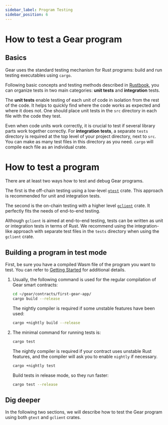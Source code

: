 ```yaml
---
sidebar_label: Program Testing
sidebar_position: 6
---
```


# How to test a Gear program

## Basics

Gear uses the standard testing mechanism for Rust programs: build and run testing executables using `cargo`.

Following basic concepts and testing methods described in [Rustbook](https://doc.rust-lang.org/book/ch11-00-testing.html), you can organize tests in two main categories: **unit tests** and **integration** tests.

The **unit tests** enable testing of each unit of code in isolation from the rest of the code. It helps to quickly find where the code works as expected and where it does not. One should place unit tests in the `src` directory in each file with the code they test.

Even when code units work correctly, it is crucial to test if several library parts work together correctly. For **integration tests**, a separate `tests` directory is required at the top level of your project directory, next to `src`. You can make as many test files in this directory as you need. `cargo` will compile each file as an individual crate.

# How to test a program

There are at least two ways how to test and debug Gear programs.

The first is the off-chain testing using a low-level [`gtest`](https://docs.gear.rs/gtest/) crate. This approach is recommended for unit and integration tests.

The second is the on-chain testing with a higher level [`gclient`](https://docs.gear.rs/gclient/) crate. It perfectly fits the needs of end-to-end testing.

Although `gclient` is aimed at end-to-end testing, tests can be written as unit or integration tests in terms of Rust. We recommend using the integration-like approach with separate test files in the `tests` directory when using the `gclient` crate.

## Building a program in test mode

First, be sure you have a compiled Wasm file of the program you want to test. You can refer to [Getting Started](getting-started-in-5-minutes.md) for additional details.

1. Usually, the following command is used for the regular compilation of Gear smart contracts:

    ```bash
    cd ~/gear/contracts/first-gear-app/
    cargo build --release
    ```

    The nightly compiler is required if some unstable features have been used:

    ```bash
    cargo +nightly build --release
    ```

2. The minimal command for running tests is:

    ```bash
    cargo test
    ```

    The nightly compiler is required if your contract uses unstable Rust features, and the compiler will ask you to enable `nightly` if necessary.

    ```bash
    cargo +nightly test
    ```

    Build tests in release mode, so they run faster:

    ```bash
    cargo test --release
    ```

## Dig deeper

In the following two sections, we will describe how to test the Gear program using both `gtest` and `gclient` crates.
